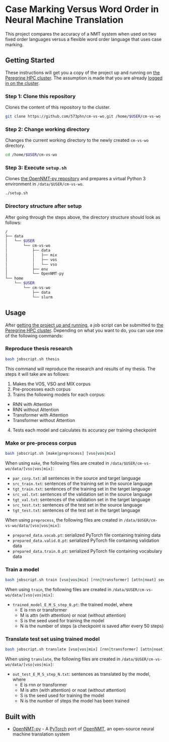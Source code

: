 # Case Marking Versus Word Order in Neural Machine Translation
This project compares the accuracy of a NMT system when used on two fixed order languages versus a flexible word order language that uses case marking.

## Getting Started
These instructions will get you a copy of the project up and running on [the Peregrine HPC cluster](https://www.rug.nl/society-business/centre-for-information-technology/research/services/hpc/facilities/peregrine-hpc-cluster?lang=en). The assumption is made that you are already [logged in on the cluster](https://redmine.hpc.rug.nl/redmine/projects/peregrine/wiki/General).

### Step 1: Clone this repository
Clones the content of this repository to the cluster.
```bash
git clone https://github.com/573phn/cm-vs-wo.git /home/$USER/cm-vs-wo
```

### Step 2: Change working directory
Changes the current working directory to the newly created `cm-vs-wo` directory.
```bash
cd /home/$USER/cm-vs-wo
```

### Step 3: Execute `setup.sh`
Clones [the OpenNMT-py repository](https://github.com/OpenNMT/OpenNMT-py) and prepares a virtual Python 3 environment in `/data/$USER/cm-vs-wo`.
```bash
./setup.sh
```

### Directory structure after setup
After going through the steps above, the directory structure should look as follows:
```bash
/
├── data
│   └── $USER
│       └── cm-vs-wo
│           ├── data
│           │   ├── mix
│           │   ├── vos
│           │   └── vso
│           ├── env
│           └── OpenNMT-py
└── home
    └── $USER
        └── cm-vs-wo
            ├── data
            └── slurm
```

## Usage
After [getting the project up and running](#getting-started), a job script can be submitted to [the Peregrine HPC cluster](https://www.rug.nl/society-business/centre-for-information-technology/research/services/hpc/facilities/peregrine-hpc-cluster?lang=en). Depending on what you want to do, you can use one of the following commands:
### Reproduce thesis research
```bash
bash jobscript.sh thesis
```
This command will reproduce the research and results of my thesis. The steps it will take are as follows:
1. Makes the VOS, VSO and MIX corpus
2. Pre-processes each corpus
3. Trains the following models for each corpus:
  * RNN with Attention
  * RNN without Attention
  * Transformer with Attention
  * Transformer without Attention
4. Tests each model and calculates its accuracy per training checkpoint

### Make or pre-process corpus
```bash
bash jobscript.sh [make|preprocess] [vso|vos|mix]
```
When using `make`, the following files are created in `/data/$USER/cm-vs-wo/data/[vso|vos|mix]`:
* `par_corp.txt`: all sentences in the source and target language
* `src_train.txt`: sentences of the training set in the source language
* `tgt_train.txt`: sentences of the training set in the target language
* `src_val.txt`: sentences of the validation set in the source language
* `tgt_val.txt`: sentences of the validation set in the target language
* `src_test.txt`: sentences of the test set in the source language
* `tgt_test.txt`: sentences of the test set in the target language

When using `preprocess`, the following files are created in `/data/$USER/cm-vs-wo/data/[vso|vos|mix]`:
* `prepared_data.vocab.pt`: serialized PyTorch file containing training data
* `prepared_data.valid.0.pt`: serialized PyTorch file containing validation data
* `prepared_data.train.0.pt`: serialized PyTorch file containing vocabulary data

### Train a model
```bash
bash jobscript.sh train [vso|vos|mix] [rnn|transformer] [attn|noat] seed
```
When using `train`, the following files are created in `/data/$USER/cm-vs-wo/data/[vso|vos|mix]`:
* `trained_model_E_M_S_step_0.pt`: the trained model, where
  * E is rnn or transformer
  * M is attn (with attention) or noat (without attention)
  * S is the seed used for training the model
  * N is the number of steps (a checkpoint is saved after every 50 steps)

### Translate test set using trained model
```bash
bash jobscript.sh translate [vso|vos|mix] [rnn|transformer] [attn|noat] seed [each|last]
```
When using `translate`, the following files are created in `/data/$USER/cm-vs-wo/data/[vso|vos|mix]`:
* `out_test_E_M_S_step_N.txt`: sentences as translated by the model, where
  * E is rnn or transformer
  * M is attn (with attention) or noat (without attention)
  * S is the seed used for training the model
  * N is the number of steps the model has been trained

## Built with
* [OpenNMT-py](https://github.com/OpenNMT/OpenNMT-py) - A [PyTorch](https://pytorch.org/) port of [OpenNMT](http://opennmt.net/), an open-source neural machine translation system
